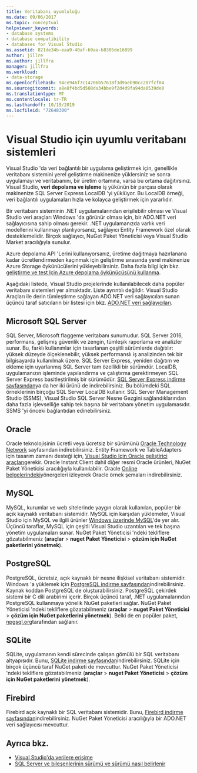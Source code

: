 ```yaml
---
title: Veritabanı uyumluluğu
ms.date: 09/06/2017
ms.topic: conceptual
helpviewer_keywords:
- database systems
- database compatibility
- databases for Visual Studio
ms.assetid: 821de34b-eaa9-40af-b9aa-b8305de16899
author: jillre
ms.author: jillfra
manager: jillfra
ms.workload:
- data-storage
ms.openlocfilehash: 94ce946f7c14706b57618f3d9aeb90cc207fcf04
ms.sourcegitcommit: a8e8f4bd5d508da34bbe9f2d4d9fa94da0539de0
ms.translationtype: MT
ms.contentlocale: tr-TR
ms.lasthandoff: 10/19/2019
ms.locfileid: "72648300"
---
```

# <a name="compatible-database-systems-for-visual-studio"></a>Visual Studio için uyumlu veritabanı sistemleri

Visual Studio 'da veri bağlantılı bir uygulama geliştirmek için, genellikle veritabanı sistemini yerel geliştirme makinenize yüklersiniz ve sonra uygulamayı ve veritabanını, bir üretim ortamına, varsa bu ortama dağıtırsınız. Visual Studio, **veri depolama ve işleme** iş yükünün bir parçası olarak makinenize SQL Server Express LocalDB 'yi yüklüyor. Bu LocalDB örneği, veri bağlantılı uygulamaları hızla ve kolayca geliştirmek için yararlıdır.

Bir veritabanı sisteminin .NET uygulamalarından erişilebilir olması ve Visual Studio veri araçları Windows 'da görünür olması için, bir ADO.NET veri sağlayıcısına sahip olması gerekir. .NET uygulamanızda varlık veri modellerini kullanmayı planlıyorsanız, sağlayıcı Entity Framework özel olarak desteklemelidir. Birçok sağlayıcı, NuGet Paket Yöneticisi veya Visual Studio Market aracılığıyla sunulur.

Azure depolama API 'Lerini kullanıyorsanız, üretime dağıtmaya hazırlanana kadar ücretlendirmeden kaçınmak için geliştirme sırasında yerel makinenize Azure Storage öykünücülerini yükleyebilirsiniz. Daha fazla bilgi için bkz. [geliştirme ve test Için Azure depolama öykünücüsünü kullanma](/azure/storage/common/storage-use-emulator).

Aşağıdaki listede, Visual Studio projelerinde kullanılabilecek daha popüler veritabanı sistemleri yer almaktadır. Liste ayrıntılı değildir. Visual Studio Araçları ile derin tümleştirme sağlayan ADO.NET veri sağlayıcıları sunan üçüncü taraf satıcıların bir listesi için bkz. [ADO.NET veri sağlayıcıları](/dotnet/framework/data/adonet/data-providers).

## <a name="microsoft-sql-server"></a>Microsoft SQL Server

SQL Server, Microsoft flaggeme veritabanı sunumudur. SQL Server 2016, performans, gelişmiş güvenlik ve zengin, tümleşik raporlama ve analizler sunar. Bu, farklı kullanımlar için tasarlanan çeşitli sürümlerde dağıtılır: yüksek düzeyde ölçeklenebilir, yüksek performanslı iş analizinden tek bir bilgisayarda kullanılmak üzere. SQL Server Express, yeniden dağıtım ve ekleme için uyarlanmış SQL Server tam özellikli bir sürümdür.  LocalDB, uygulamanızın işleminde yapılandırma ve çalıştırma gerektirmeyen SQL Server Express basitleştirilmiş bir sürümüdür. [SQL Server Express indirme sayfasından](https://www.microsoft.com/sql-server/sql-server-editions-express)ya da her iki ürünü de indirebilirsiniz. Bu bölümdeki SQL örneklerinin birçoğu SQL Server LocalDB kullanır. SQL Server Management Studio (SSMS), Visual Studio SQL Server Nesne Gezgini sağlandıklarından daha fazla işlevselliğe sahip tek başına bir veritabanı yönetim uygulamasıdır. SSMS 'yi önceki bağlantıdan edinebilirsiniz.

## <a name="oracle"></a>Oracle

Oracle teknolojisinin ücretli veya ücretsiz bir sürümünü [Oracle Technology Network](http://www.oracle.com/technetwork/database/enterprise-edition/downloads/index-092322.html) sayfasından indirebilirsiniz. Entity Framework ve TableAdapters için tasarım zamanı desteği için, [Visual Studio Için Oracle geliştirici araçları](http://www.oracle.com/technetwork/developer-tools/visual-studio/overview/index.html)gerekir. Oracle Instant Client dahil diğer resmi Oracle ürünleri, NuGet Paket Yöneticisi aracılığıyla kullanılabilir. Oracle [Online belgelerindeki](http://docs.oracle.com/cd/E11882_01/server.112/e10831/toc.htm)yönergeleri izleyerek Oracle örnek şemaları indirebilirsiniz.

## <a name="mysql"></a>MySQL

MySQL, kurumlar ve web sitelerinde yaygın olarak kullanılan, popüler bir açık kaynaklı veritabanı sistemidir. MySQL için karşıdan yüklemeler, Visual Studio için MySQL ve ilgili ürünler [Windows üzerinde MySQL](http://www.mysql.com/why-mysql/windows/)'de yer alır. Üçüncü taraflar, MySQL için çeşitli Visual Studio uzantıları ve tek başına yönetim uygulamaları sunar. NuGet Paket Yöneticisi 'ndeki tekliflere gözatabilmeniz (**araçlar**  > **nuget Paket Yöneticisi**  > **çözüm için NuGet paketlerini yönetmek**).

## <a name="postgresql"></a>PostgreSQL

PostgreSQL, ücretsiz, açık kaynaklı bir nesne ilişkisel veritabanı sistemidir. Windows 'a yüklemek için [PostgreSQL indirme sayfasından](http://www.postgresql.org/download/windows/)indirebilirsiniz. Kaynak koddan PostgreSQL de oluşturabilirsiniz. PostgreSQL çekirdek sistemi bir C dili arabirimi içerir. Birçok üçüncü taraf, .NET uygulamalarından PostgreSQL kullanmaya yönelik NuGet paketleri sağlar. NuGet Paket Yöneticisi 'ndeki tekliflere gözatabilmeniz (**araçlar**  > **nuget Paket Yöneticisi**  > **çözüm için NuGet paketlerini yönetmek**). Belki de en popüler paket, [npgsql.org](http://www.npgsql.org)tarafından sağlanır.

## <a name="sqlite"></a>SQLite

SQLite, uygulamanın kendi sürecinde çalışan gömülü bir SQL veritabanı altyapısıdır. Bunu, [SQLite indirme sayfasından](http://www.sqlite.org/download.html)indirebilirsiniz. SQLite için birçok üçüncü taraf NuGet paketi de mevcuttur. NuGet Paket Yöneticisi 'ndeki tekliflere gözatabilmeniz (**araçlar**  > **nuget Paket Yöneticisi**  > **çözüm için NuGet paketlerini yönetmek**).

## <a name="firebird"></a>Firebird

Firebird açık kaynaklı bir SQL veritabanı sistemidir. Bunu, [Firebird indirme sayfasından](http://firebirdsql.org/en/downloads/)indirebilirsiniz. NuGet Paket Yöneticisi aracılığıyla bir ADO.NET veri sağlayıcısı mevcuttur.

## <a name="see-also"></a>Ayrıca bkz.

- [Visual Studio'da verilere erişime](../data-tools/accessing-data-in-visual-studio.md)
- [SQL Server ve bileşenlerinin sürümü ve sürümü nasıl belirlenir](http://support.microsoft.com/kb/321185)